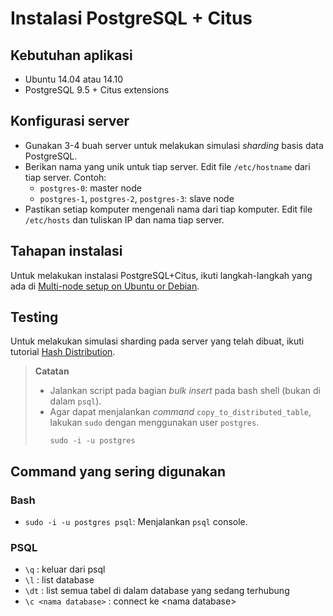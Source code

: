 # Instalasi PostgreSQL + Citus
## Kebutuhan aplikasi
* Ubuntu 14.04 atau 14.10
* PostgreSQL 9.5 + Citus extensions

## Konfigurasi server
* Gunakan 3-4 buah server untuk melakukan simulasi _sharding_ basis data PostgreSQL.
* Berikan nama yang unik untuk tiap server. Edit file `/etc/hostname` dari tiap server. Contoh:
    - `postgres-0`: master node
    - `postgres-1`, `postgres-2`, `postgres-3`: slave node
* Pastikan setiap komputer mengenali nama dari tiap komputer. Edit file `/etc/hosts` dan tuliskan IP dan nama tiap server.

## Tahapan instalasi
Untuk melakukan instalasi PostgreSQL+Citus, ikuti langkah-langkah yang ada di
[Multi-node setup on Ubuntu or Debian](https://www.citusdata.com/docs/citus/5.0/installation/production_deb.html).

## Testing
Untuk melakukan simulasi sharding pada server yang telah dibuat, ikuti tutorial [Hash Distribution](https://www.citusdata.com/docs/citus/5.0/dist_tables/hash_distribution.html).
> **Catatan**
> 
>   *  Jalankan script pada bagian _bulk insert_ pada bash shell (bukan di dalam `psql`).
>   *  Agar dapat menjalankan _command_ `copy_to_distributed_table`, lakukan `sudo` dengan menggunakan user `postgres`.
>       ```
>       sudo -i -u postgres
>       ```

## Command yang sering digunakan
### Bash
* `sudo -i -u postgres psql`: Menjalankan `psql` console.

### PSQL
* `\q`  : keluar dari psql
* `\l`  : list database
* `\dt` : list semua tabel di dalam database yang sedang terhubung
* `\c <nama database>` : connect ke &lt;nama database&gt;
